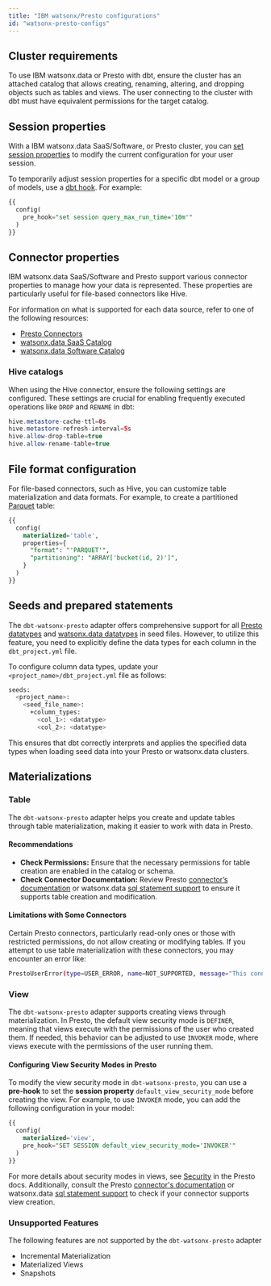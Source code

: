 ```yaml
---
title: "IBM watsonx/Presto configurations"
id: "watsonx-presto-configs"
---
```


## Cluster requirements

To use IBM watsonx.data or Presto with dbt, ensure the cluster has an attached catalog that allows creating, renaming, altering, and dropping objects such as tables and views. The user connecting to the cluster with dbt must have equivalent permissions for the target catalog.

## Session properties

With a IBM watsonx.data SaaS/Software, or Presto cluster, you can [set session properties](https://prestodb.io/docs/current/sql/set-session.html) to modify the current configuration for your user session.

To temporarily adjust session properties for a specific dbt model or a group of models, use a [dbt hook](/reference/resource-configs/pre-hook-post-hook). For example:

```sql
{{
  config(
    pre_hook="set session query_max_run_time='10m'"
  )
}}
```

## Connector properties

IBM watsonx.data SaaS/Software and Presto support various connector properties to manage how your data is represented. These properties are particularly useful for file-based connectors like Hive.

For information on what is supported for each data source, refer to one of the following resources:
- [Presto Connectors](https://prestodb.io/docs/current/connector.html)
- [watsonx.data SaaS Catalog](https://cloud.ibm.com/docs/watsonxdata?topic=watsonxdata-reg_database)
- [watsonx.data Software Catalog](https://www.ibm.com/docs/en/watsonx/watsonxdata/1.1.x?topic=components-adding-database-catalog-pair)


### Hive catalogs

When using the Hive connector, ensure the following settings are configured. These settings are crucial for enabling frequently executed operations like `DROP` and `RENAME` in dbt:

```java
hive.metastore-cache-ttl=0s
hive.metastore-refresh-interval=5s
hive.allow-drop-table=true
hive.allow-rename-table=true

```

## File format configuration

For file-based connectors, such as Hive, you can customize table materialization and data formats. For example, to create a partitioned [Parquet](https://spark.apache.org/docs/latest/sql-data-sources-parquet.html) table:

```sql
{{
  config(
    materialized='table',
    properties={
      "format": "'PARQUET'",
      "partitioning": "ARRAY['bucket(id, 2)']",
    }
  )
}}
```

## Seeds and prepared statements
The `dbt-watsonx-presto` adapter offers comprehensive support for all [Presto datatypes](https://prestodb.io/docs/current/language/types.html) and [watsonx.data datatypes](https://www.ibm.com/support/pages/node/7157339) in seed files. However, to utilize this feature, you need to explicitly define the data types for each column in the `dbt_project.yml` file.

To configure column data types, update your `<project_name>/dbt_project.yml` file as follows:

```sh
seeds:
  <project_name>:
    <seed_file_name>:
      +column_types:
        <col_1>: <datatype>
        <col_2>: <datatype>
```
This ensures that dbt correctly interprets and applies the specified data types when loading seed data into your Presto or watsonx.data clusters.


## Materializations
### Table

The `dbt-watsonx-presto` adapter helps you create and update tables through table materialization, making it easier to work with data in Presto.

#### Recommendations
- **Check Permissions:** Ensure that the necessary permissions for table creation are enabled in the catalog or schema.
- **Check Connector Documentation:** Review Presto [connector’s documentation](https://prestodb.io/docs/current/connector.html) or watsonx.data [sql statement support](https://www.ibm.com/support/pages/node/7157339) to ensure it supports table creation and modification.

#### Limitations with Some Connectors
Certain Presto connectors, particularly read-only ones or those with restricted permissions, do not allow creating or modifying tables. If you attempt to use table materialization with these connectors, you may encounter an error like:

```sh
PrestoUserError(type=USER_ERROR, name=NOT_SUPPORTED, message="This connector does not support creating tables with data", query_id=20241206_071536_00026_am48r)
```

### View

The `dbt-watsonx-presto` adapter supports creating views through materialization. In Presto, the default view security mode is `DEFINER`, meaning that views execute with the permissions of the user who created them. If needed, this behavior can be adjusted to use `INVOKER` mode, where views execute with the permissions of the user running them.

#### Configuring View Security Modes in Presto
To modify the view security mode in `dbt-watsonx-presto`, you can use a **pre-hook** to set the **session property** `default_view_security_mode` before creating the view. For example, to use `INVOKER` mode, you can add the following configuration in your model:

```sql
{{
  config(
    materialized='view',
    pre_hook="SET SESSION default_view_security_mode='INVOKER'"
  )
}}
```

For more details about security modes in views, see [Security](https://prestodb.io/docs/current/sql/create-view.html#security) in the Presto docs. Additionally, consult the Presto [connector's documentation](https://prestodb.io/docs/current/connector.html) or watsonx.data [sql statement support](https://www.ibm.com/support/pages/node/7157339) to check if your connector supports view creation.


### Unsupported Features
The following features are not supported by the `dbt-watsonx-presto` adapter
- Incremental Materialization
- Materialized Views
- Snapshots
